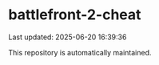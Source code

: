 # battlefront-2-cheat

Last updated: 2025-06-20 16:39:36

This repository is automatically maintained.
